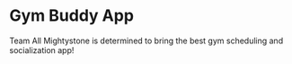 # Gym Buddy App 
Team All Mightystone is determined to bring the best gym scheduling and socialization app!
